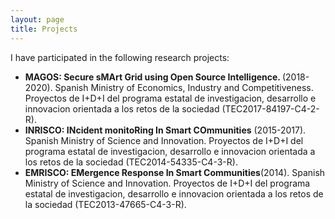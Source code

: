```yaml
---
layout: page
title: Projects
---
```


<p> I have participated in the following research projects:</p>

 <ul style="list-style-type:disc">
  <li> <b>MAGOS: Secure sMArt Grid using Open Source Intelligence. </b> (2018-2020). Spanish Ministry of Economics, Industry and Competitiveness. Proyectos de I+D+I del programa estatal de investigacion, desarrollo e innovacion orientada a los retos de la sociedad (TEC2017-84197-C4-2-R).</li>
  <li> <b>INRISCO: INcident monitoRing In Smart COmmunities</b> (2015-2017). Spanish Ministry of Science and Innovation. Proyectos de I+D+I del programa estatal de investigacion, desarrollo e innovacion orientada a los retos de la sociedad (TEC2014-54335-C4-3-R).</li>
  <li> <b>EMRISCO: EMergence Response In Smart Communities</b>(2014). </b> Spanish Ministry of Science and Innovation. Proyectos de I+D+I del programa estatal de investigacion, desarrollo e innovacion orientada a los retos de la sociedad (TEC2013-47665-C4-3-R). </li>
</ul>

